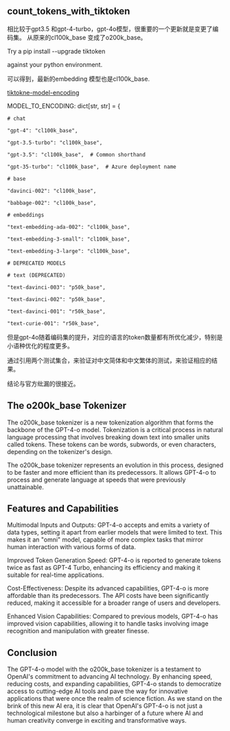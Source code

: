 ## count_tokens_with_tiktoken

相比较于gpt3.5 和gpt-4-turbo，gpt-4o模型，很重要的一个更新就是变更了编码集。
从原来的cl100k_base 变成了o200k_base。

Try a pip install --upgrade tiktoken 

against your python environment.

可以得到，最新的embedding 模型也是cl100k_base.

[tiktokne-model-encoding](https://github.com/openai/tiktoken/blob/main/tiktoken/model.py#L20)

MODEL_TO_ENCODING: dict[str, str] = {

    # chat

    "gpt-4": "cl100k_base",
    
    "gpt-3.5-turbo": "cl100k_base",
    
    "gpt-3.5": "cl100k_base",  # Common shorthand
    
    "gpt-35-turbo": "cl100k_base",  # Azure deployment name
    
    # base
    
    "davinci-002": "cl100k_base",
    
    "babbage-002": "cl100k_base",
    
    # embeddings
    
    "text-embedding-ada-002": "cl100k_base",
    
    "text-embedding-3-small": "cl100k_base",
    
    "text-embedding-3-large": "cl100k_base",
    
    # DEPRECATED MODELS
    
    # text (DEPRECATED)
    
    "text-davinci-003": "p50k_base",
    
    "text-davinci-002": "p50k_base",
    
    "text-davinci-001": "r50k_base",
    
    "text-curie-001": "r50k_base",


但是gpt-4o随着编码集的提升，对应的语言的token数量都有所优化减少，特别是小语种优化的程度更多。

通过引用两个测试集合，来验证对中文简体和中文繁体的测试，来验证相应的结果。

结论与官方纰漏的很接近。


## The o200k_base Tokenizer 

The o200k_base tokenizer is a new tokenization algorithm that forms the backbone of the GPT-4-o model. Tokenization is a critical process in natural language processing that involves breaking down text into smaller units called tokens. These tokens can be words, subwords, or even characters, depending on the tokenizer's design. 

The o200k_base tokenizer represents an evolution in this process, designed to be faster and more efficient than its predecessors. It allows GPT-4-o to process and generate language at speeds that were previously unattainable. 

## Features and Capabilities 

Multimodal Inputs and Outputs: GPT-4-o accepts and emits a variety of data types, setting it apart from earlier models that were limited to text. This makes it an "omni" model, capable of more complex tasks that mirror human interaction with various forms of data. 

Improved Token Generation Speed: GPT-4-o is reported to generate tokens twice as fast as GPT-4 Turbo, enhancing its efficiency and making it suitable for real-time applications. 

Cost-Effectiveness: Despite its advanced capabilities, GPT-4-o is more affordable than its predecessors. The API costs have been significantly reduced, making it accessible for a broader range of users and developers. 

Enhanced Vision Capabilities: Compared to previous models, GPT-4-o has improved vision capabilities, allowing it to handle tasks involving image recognition and manipulation with greater finesse. 


## Conclusion 

The GPT-4-o model with the o200k_base tokenizer is a testament to OpenAI's commitment to advancing AI technology. By enhancing speed, reducing costs, and expanding capabilities, GPT-4-o stands to democratize access to cutting-edge AI tools and pave the way for innovative applications that were once the realm of science fiction. As we stand on the brink of this new AI era, it is clear that OpenAI's GPT-4-o is not just a technological milestone but also a harbinger of a future where AI and human creativity converge in exciting and transformative ways. 

 
